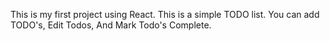 This is my first project using React.
This is a simple TODO list.
You can add TODO's, Edit Todos, And Mark Todo's Complete.
